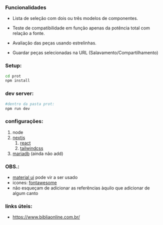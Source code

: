 ### Funcionalidades
- Lista de seleção com dois ou três modelos de componentes.

- Teste de compatibilidade em função apenas da potência total com relação a fonte.

- Avaliação das peças usando estrelinhas.

- Guardar peças selecionadas na URL (Salavamento/Compartilhamento)

### Setup:
```sh
cd prot
npm install
```

### dev server:
```sh
#dentro da pasta prot:
npm run dev
```

### configurações:

1. node
1. [nextjs](https://nextjs.org/docs)
    1. [react](https://react.dev/reference/react)
    1. [tailwindcss](tailwindcss.com/docs/)
1. [mariadb](https://mariadb.com/kb/en/about-mariadb-connector-nodejs/) (ainda não add)

### OBS.:
- [material ui](https://mui.com/material-ui/getting-started/) pode vir a ser usado
- icones: [fontawesome](https://fontawesome.com/search?o=r&m=free)
- não esqueçam de adicionar as referências àquilo que adicionar de algum canto

### links úteis:
- https://www.bibliaonline.com.br/